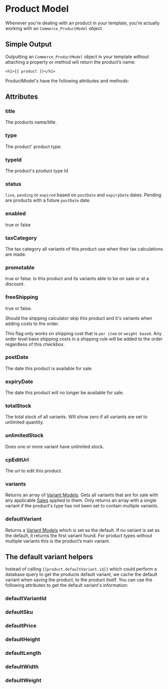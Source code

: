 # Product Model

Whenever you’re dealing with an product in your template, you’re actually working with an `Commerce_ProductModel` object.

## Simple Output

Outputting an `Commerce_ProductModel` object in your template without attaching a property or method will return the product’s name:

```
<h1>{{ product }}</h1>
```
ProductModel's have the following attributes and methods:

## Attributes

### title

The products name/title.

### type

The product' product type.

### typeId

The product's product type Id

### status

`live`, `pending` or `expired` based on `postDate` and `expiryDate` dates. Pending are products
with a future `postDate` date.

### enabled

true or false

### taxCategory

The tax category all variants of this product use when their tax calculations are made.

### promotable

true or false.
Is this product and its variants able to be on sale or at a discount.

### freeShipping

true or false.

Should the shipping calculator skip this product and it's variants when adding costs to the order.

This flag only works on shipping cost that is `per item` or `weight based`. Any order level base shipping costs in a shipping rule will be added to the order regardless of this checkbox.

### postDate

The date this product is available for sale.

### expiryDate

The date this product will no longer be available for sale.

### totalStock

The total stock of all variants. Will show zero if all variants are set to unlimited quantity.

### unlimitedStock

Does one or more variant have unlimited stock.

### cpEditUrl

The url to edit this product.

### variants

Returns an array of [Variant Models](variant-model.md).
Gets all variants that are for sale with any applicable [Sales](sales.md) applied to them.
Only returns an array with a single variant if the product's type has not been set to contain multiple variants.

### defaultVariant

Returns a [Variant Models](variant-model.md) which is set as the default. If no variant is set as the default, it returns the first variant found.  For product types without multiple variants this is the product’s main variant.

## The default variant helpers

Instead of calling `{{product.defaultVariant.id}}` which could perform a database query to get the products default variant, we cache the default variant when saving the product, to the product itself. You can use the following attributes to get the default variant's information:

### defaultVariantId
### defaultSku
### defaultPrice
### defaultHeight
### defaultLength
### defaultWidth
### defaultWeight
